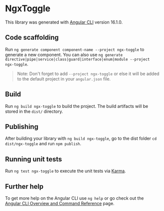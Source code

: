 # NgxToggle

This library was generated with [Angular CLI](https://github.com/angular/angular-cli) version 16.1.0.

## Code scaffolding

Run `ng generate component component-name --project ngx-toggle` to generate a new component. You can also use `ng generate directive|pipe|service|class|guard|interface|enum|module --project ngx-toggle`.
> Note: Don't forget to add `--project ngx-toggle` or else it will be added to the default project in your `angular.json` file. 

## Build

Run `ng build ngx-toggle` to build the project. The build artifacts will be stored in the `dist/` directory.

## Publishing

After building your library with `ng build ngx-toggle`, go to the dist folder `cd dist/ngx-toggle` and run `npm publish`.

## Running unit tests

Run `ng test ngx-toggle` to execute the unit tests via [Karma](https://karma-runner.github.io).

## Further help

To get more help on the Angular CLI use `ng help` or go check out the [Angular CLI Overview and Command Reference](https://angular.io/cli) page.
